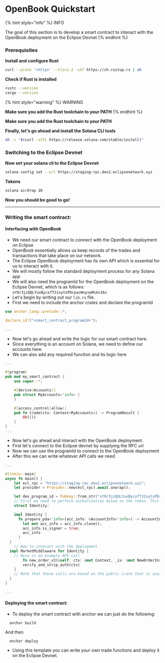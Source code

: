 # OpenBook Quickstart

{% hint style="info" %}
INFO

The goal of this section is to develop a smart contract to interact with the OpenBook deployment on the Eclipse Devnet
{% endhint %}

### Prerequisites[​](https://icarus131.github.io/devcookbook/docs/DevCookBook#prerequisites) <a href="#prerequisites" id="prerequisites"></a>

**Install and configure Rust**[**​**](https://icarus131.github.io/devcookbook/docs/DevCookBook#install-and-configure-rust)

```bash
curl --proto '=https' --tlsv1.2 -sSf https://sh.rustup.rs | sh
```

**Check if Rust is installed**[**​**](https://icarus131.github.io/devcookbook/docs/DevCookBook#check-if-rust-is-installed)

```bash
rustc --version
cargo --version
```

{% hint style="warning" %}
WARNING

**Make sure you add the Rust toolchain to your PATH**
{% endhint %}

**Make sure you add the Rust toolchain to your PATH**

**Finally, let's go ahead and install the Solana CLI tools**[**​**](https://icarus131.github.io/devcookbook/docs/DevCookBook#finally-lets-go-ahead-and-install-the-solana-cli-tools)

```bash
sh -c "$(curl -sSfL https://release.solana.com/stable/install)"
```

### Switching to the Eclipse Devnet[​](https://icarus131.github.io/devcookbook/docs/DevCookBook#switching-to-the-eclipse-devnet) <a href="#switching-to-the-eclipse-devnet" id="switching-to-the-eclipse-devnet"></a>

**Now set your solana cli to the Eclipse Devnet**[**​**](https://icarus131.github.io/devcookbook/docs/DevCookBook#now-set-your-solana-cli-to-the-eclipse-devnet)

```bash
solana config set --url https://staging-rpc.dev2.eclipsenetwork.xyz
```

**Tokens**[**​**](https://icarus131.github.io/devcookbook/docs/DevCookBook#tokens)

```bash
solana airdrop 10
```

**Now you should be good to go!**[**​**](https://icarus131.github.io/devcookbook/docs/DevCookBook#now-you-should-be-good-to-go)

***

### Writing the smart contract:[​](https://icarus131.github.io/devcookbook/docs/DevCookBook#writing-the-smart-contract) <a href="#writing-the-smart-contract" id="writing-the-smart-contract"></a>

#### Interfacing with OpenBook[​](https://icarus131.github.io/devcookbook/docs/DevCookBook#interfacing-with-openbook) <a href="#interfacing-with-openbook" id="interfacing-with-openbook"></a>

* We need our smart contract to connect with the OpenBook deployment on Eclipse
* OpenBook essentially allows us keep records of the trades and transactions that take place on our network.
* The Eclipse OpenBook deployment has its own API which is essential for us to interact with it.
* We will mostly follow the standard deployment process for any Solana app
* We will also need the programId for the OpenBook deployment on the Eclipse Devnet, which is as follows: `xY9r3jzQQLYuxBycxfT31xytsPDrpacWnyswMskn16s`
* Let's begin by writing out our `lib.rs` file.
* First we need to include the anchor crates and declare the programId

```rust
use anchor_lang::prelude::*;

declare_id!("<smart_contract_programId>");

...

```

* Now let's go ahead and write the logic for our smart contract here.
* Since everything is an account on Solana, we need to define our accounts here.
* We can also add any required function and its logic here

```rust
...

#[program]
pub mod my_smart_contract {
    use super::*;

    #[derive(Accounts)]
    pub struct MyAccounts<'info> {
    }

    #[access_control(allow)]
    pub fn trade(ctx: Context<MyAccounts>) -> ProgramResult {
        Ok(())
    }
}
...
```

* Now let's go ahead and interact with the OpenBook deployment.
* First let's connect to the Eclipse devnet by supplying the RPC url
* Now we can use the programId to connect to the OpenBook deployment
* After this we can write whatever API calls we need

```rust
...

#[tokio::main]
async fn main() {
    let ecl_rpc = "https://staging-rpc.dev2.eclipsenetwork.xyz";
    let provider = Provider::new(ecl_rpc).await.unwrap();

    let dex_program_id = Pubkey::from_str("xY9r3jzQQLYuxBycxfT31xytsPDrpacWnyswMskn16s").unwrap();
    // First we need to perform authorization based on the token. This is the first account.
    struct Identity;

    impl Identity {
      fn prepare_pda<'info>(acc_info: &AccountInfo<'info>) -> AccountInfo<'info> {
        let mut acc_info = acc_info.clone();
        acc_info.is_signer = true;
        acc_info
      }
  }
    // Now to interact with the deployment
  impl MarketMiddleware for Identity {
    // Here is an example API call
        fn new_order_v3(&self, ctx: &mut Context, _ix: &mut NewOrderInstructionV3) -> ProgramResult {
        verify_and_strip_auth(ctx)
    }
    // Note that these calls are based on the public crate that is available for the deployment. This example assumes the availability of the default crates from a standard openbook deployment.
  }
}

...

```

#### Deploying the smart contract:[​](https://icarus131.github.io/devcookbook/docs/DevCookBook#deploying-the-smart-contract) <a href="#deploying-the-smart-contract" id="deploying-the-smart-contract"></a>

* To deploy the smart contract with anchor we can just do the following:

```
  anchor build
```

And then

```
  anchor deploy
```

* Using this template you can write your own trade functions and deploy it on the Eclipse Devnet.
